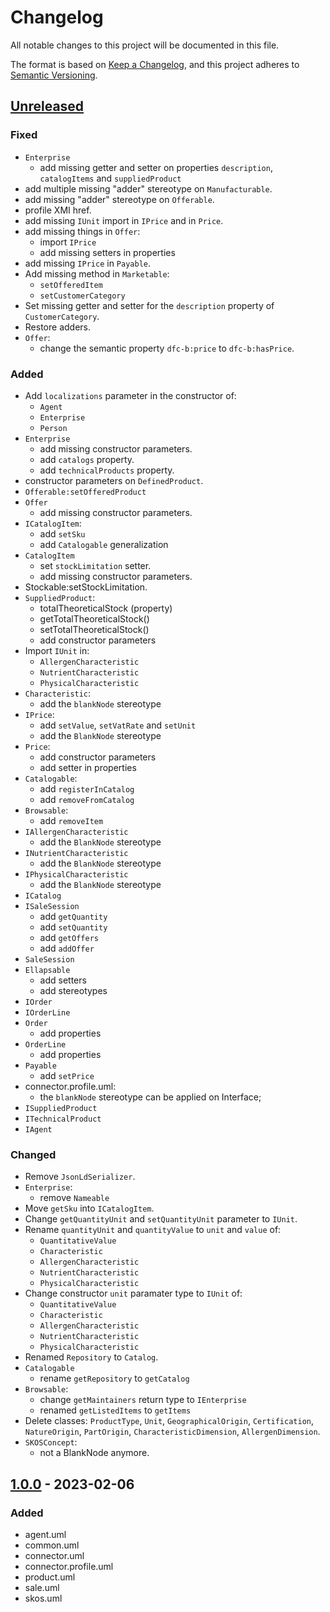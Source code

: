 # Changelog

All notable changes to this project will be documented in this file.

The format is based on [Keep a Changelog](https://keepachangelog.com/en/1.0.0/),
and this project adheres to [Semantic Versioning](https://semver.org/spec/v2.0.0.html).

## [Unreleased]

### Fixed

- `Enterprise`
    - add missing getter and setter on properties `description`, `catalogItems` and `suppliedProduct`
- add multiple missing "adder" stereotype on `Manufacturable`.
- add missing "adder" stereotype on `Offerable`.
- profile XMI href.
- add missing `IUnit` import in `IPrice` and in `Price`.
- add missing things in `Offer`:
    - import `IPrice`
    - add missing setters in properties 
- add missing `IPrice` in `Payable`.
- Add missing method in `Marketable`:
    - `setOfferedItem`
    - `setCustomerCategory`
- Set missing getter and setter for the `description` property of `CustomerCategory`.
- Restore adders.
- `Offer`:
    - change the semantic property `dfc-b:price` to `dfc-b:hasPrice`.

### Added

- Add `localizations` parameter in the constructor of:
    - `Agent`
    - `Enterprise`
    - `Person`
- `Enterprise`
    - add missing constructor parameters.
    - add `catalogs` property.
    - add `technicalProducts` property.
- constructor parameters on `DefinedProduct`.
- `Offerable:setOfferedProduct`
- `Offer`
    - add missing constructor parameters.
- `ICatalogItem`:
    - add `setSku`
    - add `Catalogable` generalization
- `CatalogItem`
    - set `stockLimitation` setter.
    - add missing constructor parameters.
- Stockable:setStockLimitation.
- `SuppliedProduct`:
    - totalTheoreticalStock (property)
    - getTotalTheoreticalStock()
    - setTotalTheoreticalStock()
    - add constructor parameters
- Import `IUnit` in:
    - `AllergenCharacteristic`
    - `NutrientCharacteristic`
    - `PhysicalCharacteristic`
- `Characteristic`:
    - add the `blankNode` stereotype
- `IPrice`:
    - add `setValue`, `setVatRate` and `setUnit`
    - add the `BlankNode` stereotype
- `Price`:
    - add constructor parameters
    - add setter in properties
- `Catalogable`:
    - add `registerInCatalog`
    - add `removeFromCatalog`
- `Browsable`:
    - add `removeItem`
- `IAllergenCharacteristic`
    - add the `BlankNode` stereotype
- `INutrientCharacteristic`
    - add the `BlankNode` stereotype
- `IPhysicalCharacteristic`
    - add the `BlankNode` stereotype
- `ICatalog`
- `ISaleSession`
    - add `getQuantity`
    - add `setQuantity`
    - add `getOffers`
    - add `addOffer`
- `SaleSession`
- `Ellapsable`
    - add setters
    - add stereotypes
- `IOrder`
- `IOrderLine`
- `Order`
    - add properties
- `OrderLine`
    - add properties
- `Payable`
    - add `setPrice`
- connector.profile.uml:
    - the `blankNode` stereotype can be applied on Interface;
- `ISuppliedProduct`
- `ITechnicalProduct`
- `IAgent`

### Changed

- Remove `JsonLdSerializer`.
- `Enterprise`:
    - remove `Nameable`
- Move `getSku` into `ICatalogItem`.
- Change `getQuantityUnit` and `setQuantityUnit` parameter to `IUnit`.
- Rename `quantityUnit` and `quantityValue` to `unit` and `value` of:
    - `QuantitativeValue`
    - `Characteristic`
    - `AllergenCharacteristic`
    - `NutrientCharacteristic`
    - `PhysicalCharacteristic`
- Change constructor `unit` paramater type to `IUnit` of:
    - `QuantitativeValue`
    - `Characteristic`
    - `AllergenCharacteristic`
    - `NutrientCharacteristic`
    - `PhysicalCharacteristic`
- Renamed `Repository` to `Catalog`.
- `Catalogable`
    - rename `getRepository` to `getCatalog`
- `Browsable`:
    - change `getMaintainers` return type to `IEnterprise`
    - renamed `getListedItems` to `getItems`
- Delete classes: `ProductType`, `Unit`, `GeographicalOrigin`, `Certification`, `NatureOrigin`, `PartOrigin`, `CharacteristicDimension`, `AllergenDimension`.
- `SKOSConcept`:
    - not a BlankNode anymore.

## [1.0.0] - 2023-02-06

### Added

- agent.uml
- common.uml
- connector.uml
- connector.profile.uml
- product.uml
- sale.uml
- skos.uml

[unreleased]: https://github.com/datafoodconsortium/data-model-uml/compare/v1.0.0...HEAD
[1.0.0]: https://github.com/datafoodconsortium/data-model-uml/releases/tag/v1.0.0
